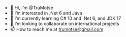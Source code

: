 - 👋 Hi, I’m @TruMotse
- 👀 I’m interested in .Net 6 and Java
- 🌱 I’m currently learning C# 10 and .Net 6, and JDK 17
- 💞️ I’m looking to collaborate on international projects
- 📫 How to reach me at trumotse@gmail.com

<!---
TruMotse/TruMotse is a ✨ special ✨ repository because its `README.md` (this file) appears on your GitHub profile.
You can click the Preview link to take a look at your changes.
--->
